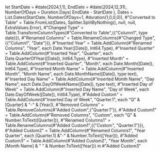 let
    StartDate = #date(2024,1,1),
    EndDate = #date(2024,12,31),
    NumberOfDays = Duration.Days( EndDate - StartDate ),
    Dates = List.Dates(StartDate, NumberOfDays+1, #duration(1,0,0,0)),
    #"Converted to Table" = Table.FromList(Dates, Splitter.SplitByNothing(), null, null, ExtraValues.Error),
    #"Changed Type" = Table.TransformColumnTypes(#"Converted to Table",{{"Column1", type date}}),
    #"Renamed Columns" = Table.RenameColumns(#"Changed Type",{{"Column1", "Date"}}),
    #"Inserted Year" = Table.AddColumn(#"Renamed Columns", "Year", each Date.Year([Date]), Int64.Type),
    #"Inserted Quarter" = Table.AddColumn(#"Inserted Year", "Quarter", each Date.QuarterOfYear([Date]), Int64.Type),
    #"Inserted Month" = Table.AddColumn(#"Inserted Quarter", "Month", each Date.Month([Date]), Int64.Type),
    #"Inserted Month Name" = Table.AddColumn(#"Inserted Month", "Month Name", each Date.MonthName([Date]), type text),
    #"Inserted Day Name" = Table.AddColumn(#"Inserted Month Name", "Day Name", each Date.DayOfWeekName([Date]), type text),
    #"Inserted Day of Week" = Table.AddColumn(#"Inserted Day Name", "Day of Week", each Date.DayOfWeek([Date]), Int64.Type),
    #"Added Custom" = Table.AddColumn(#"Inserted Day of Week", "Quarter.1", each "Q" & [Quarter] & "-" & [Year]),
    #"Removed Columns" = Table.RemoveColumns(#"Added Custom",{"Quarter.1"}),
    #"Added Custom1" = Table.AddColumn(#"Removed Columns", "Custom", each "Q" & Number.ToText([Quarter])),
    #"Renamed Columns1" = Table.RenameColumns(#"Added Custom1",{{"Custom", "Quarter.1"}}),
    #"Added Custom2" = Table.AddColumn(#"Renamed Columns1", "Year Quarter", each [Quarter.1] &"-" & Number.ToText([Year])),
    #"Added Custom3" = Table.AddColumn(#"Added Custom2", "Year Month", each [Month Name] & " " & Number.ToText([Year]))
in
    #"Added Custom3"
